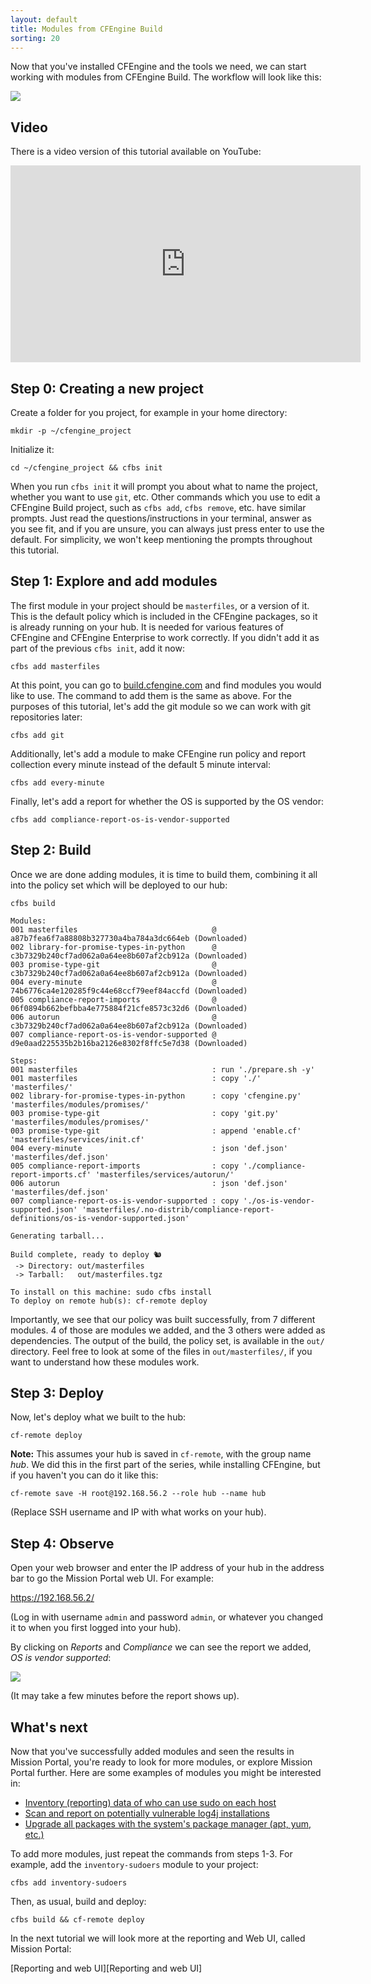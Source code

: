 ```yaml
---
layout: default
title: Modules from CFEngine Build
sorting: 20
---
```


Now that you've installed CFEngine and the tools we need, we can start working with modules from CFEngine Build.
The workflow will look like this:

![](workflow.png)

## Video

There is a video version of this tutorial available on YouTube:

<iframe width="560" height="315" src="https://www.youtube.com/embed/m2vHvJ7_iug" frameborder="0" allow="accelerometer; autoplay; clipboard-write; encrypted-media; gyroscope; picture-in-picture" allowfullscreen></iframe>

## Step 0: Creating a new project

Create a folder for you project, for example in your home directory:

```command
mkdir -p ~/cfengine_project
```

Initialize it:

```command
cd ~/cfengine_project && cfbs init
```

When you run `cfbs init` it will prompt you about what to name the project, whether you want to use `git`, etc.
Other commands which you use to edit a CFEngine Build project, such as `cfbs add`, `cfbs remove`, etc. have similar prompts.
Just read the questions/instructions in your terminal, answer as you see fit, and if you are unsure, you can always just press enter to use the default.
For simplicity, we won't keep mentioning the prompts throughout this tutorial.

## Step 1: Explore and add modules

The first module in your project should be `masterfiles`, or a version of it.
This is the default policy which is included in the CFEngine packages, so it is already running on your hub.
It is needed for various features of CFEngine and CFEngine Enterprise to work correctly.
If you didn't add it as part of the previous `cfbs init`, add it now:

```command
cfbs add masterfiles
```

At this point, you can go to [build.cfengine.com](https://build.cfengine.com) and find modules you would like to use.
The command to add them is the same as above.
For the purposes of this tutorial, let's add the git module so we can work with git repositories later:

```command
cfbs add git
```

Additionally, let's add a module to make CFEngine run policy and report collection every minute instead of the default 5 minute interval:

```command
cfbs add every-minute
```

Finally, let's add a report for whether the OS is supported by the OS vendor:

```command
cfbs add compliance-report-os-is-vendor-supported
```

## Step 2: Build

Once we are done adding modules, it is time to build them, combining it all into the policy set which will be deployed to our hub:

```command
cfbs build
```

```output
Modules:
001 masterfiles                              @ a87b7fea6f7a88808b327730a4ba784a3dc664eb (Downloaded)
002 library-for-promise-types-in-python      @ c3b7329b240cf7ad062a0a64ee8b607af2cb912a (Downloaded)
003 promise-type-git                         @ c3b7329b240cf7ad062a0a64ee8b607af2cb912a (Downloaded)
004 every-minute                             @ 74b6776ca4e120285f9c44e68ccf79eef84accfd (Downloaded)
005 compliance-report-imports                @ 06f0894b662befbba4e775884f21cfe8573c32d6 (Downloaded)
006 autorun                                  @ c3b7329b240cf7ad062a0a64ee8b607af2cb912a (Downloaded)
007 compliance-report-os-is-vendor-supported @ d9e0aad225535b2b16ba2126e8302f8ffc5e7d38 (Downloaded)

Steps:
001 masterfiles                              : run './prepare.sh -y'
001 masterfiles                              : copy './' 'masterfiles/'
002 library-for-promise-types-in-python      : copy 'cfengine.py' 'masterfiles/modules/promises/'
003 promise-type-git                         : copy 'git.py' 'masterfiles/modules/promises/'
003 promise-type-git                         : append 'enable.cf' 'masterfiles/services/init.cf'
004 every-minute                             : json 'def.json' 'masterfiles/def.json'
005 compliance-report-imports                : copy './compliance-report-imports.cf' 'masterfiles/services/autorun/'
006 autorun                                  : json 'def.json' 'masterfiles/def.json'
007 compliance-report-os-is-vendor-supported : copy './os-is-vendor-supported.json' 'masterfiles/.no-distrib/compliance-report-definitions/os-is-vendor-supported.json'

Generating tarball...

Build complete, ready to deploy 🐿
 -> Directory: out/masterfiles
 -> Tarball:   out/masterfiles.tgz

To install on this machine: sudo cfbs install
To deploy on remote hub(s): cf-remote deploy
```

Importantly, we see that our policy was built successfully, from 7 different modules.
4 of those are modules we added, and the 3 others were added as dependencies.
The output of the build, the policy set, is available in the `out/` directory.
Feel free to look at some of the files in `out/masterfiles/`, if you want to understand how these modules work.

## Step 3: Deploy

Now, let's deploy what we built to the hub:

```command
cf-remote deploy
```

**Note:** This assumes your hub is saved in `cf-remote`, with the group name _hub_.
We did this in the first part of the series, while installing CFEngine, but if you haven't you can do it like this:

```command
cf-remote save -H root@192.168.56.2 --role hub --name hub
```

(Replace SSH username and IP with what works on your hub).

## Step 4: Observe

Open your web browser and enter the IP address of your hub in the address bar to go the Mission Portal web UI.
For example:

https://192.168.56.2/

(Log in with username `admin` and password `admin`, or whatever you changed it to when you first logged into your hub).

By clicking on _Reports_ and _Compliance_ we can see the report we added, _OS is vendor supported_:

![](os-is-vendor-supported.gif)

(It may take a few minutes before the report shows up).

## What's next

Now that you've successfully added modules and seen the results in Mission Portal, you're ready to look for more modules, or explore Mission Portal further.
Here are some examples of modules you might be interested in:

* [Inventory (reporting) data of who can use sudo on each host](https://build.cfengine.com/modules/inventory-sudoers/)
* [Scan and report on potentially vulnerable log4j installations](https://build.cfengine.com/modules/cve-2021-44228-log4j/)
* [Upgrade all packages with the system's package manager (apt, yum, etc.)](https://build.cfengine.com/modules/upgrade-all-packages/)

To add more modules, just repeat the commands from steps 1-3.
For example, add the `inventory-sudoers` module to your project:

```command
cfbs add inventory-sudoers
```

Then, as usual, build and deploy:

```command
cfbs build && cf-remote deploy
```

In the next tutorial we will look more at the reporting and Web UI, called Mission Portal:

[Reporting and web UI][Reporting and web UI]

